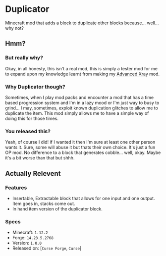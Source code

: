 # Duplicator
Minecraft mod that adds a block to duplicate other blocks because... well... why not?

## Hmm?
### But really why?
Okay, in all honesty, this isn't a real mod, this is simply a tester mod for me to expand upon my knowledge learnt from making my [Advanced Xray](https://github.com/michaelhillcox/XRay-Mod) mod. 

### Why Duplicator though?
Sometimes, when I play mod packs and encounter a mod that has a time based progression system and I'm in a lazy mood or I'm just way to busy to grind... I may, sometimes, exploit known duplication glitches to allow me to duplicate the item. This mod simply allows me to have a simple way of doing this for those times. 

### You released this?
Yeah, of course I did! if I wanted it then I'm sure at least one other person wants it. Sure, some will abuse it but thats their own choice. It's just a fun OP mod. No difference to a block that generates cobble... well, okay. Maybe it's a bit worse than that but shhh.

## Actually Relevent

### Features
- Insertable, Extractable block that allows for one input and one output. Item goes in, stacks come out.
- In hand item version of the duplicator block.

### Specs
- Minecraft: `1.12.2`
- Forge: `14.23.5.2768`
- Version: `1.0.0`
- Released on: [`Curse Forge`, `Curse`]
